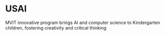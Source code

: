 # USAI
MVIT innovative program brings AI and computer science to Kindergarten children, fostering creativity and critical thinking
